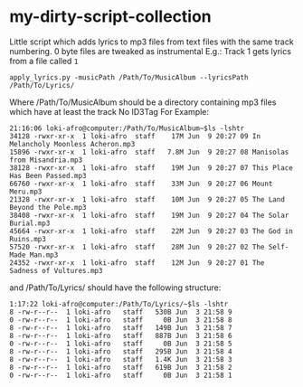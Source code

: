 my-dirty-script-collection
==========================
Little script which adds lyrics to mp3 files from text files with the same track numbering.
0 byte files are tweaked as instrumental
E.g.:
Track 1 gets lyrics from a file called `1`
```
apply_lyrics.py -musicPath /Path/To/MusicAlbum --lyricsPath /Path/To/Lyrics/
```

Where /Path/To/MusicAlbum should be a directory containing mp3 files which have at least the track No ID3Tag
For Example:
```
21:16:06 loki-afro@computer:/Path/To/MusicAlbum~$ls -lshtr
34128 -rwxr-xr-x  1 loki-afro  staff    17M Jun  9 20:27 09 In Melancholy Moonless Acheron.mp3
15896 -rwxr-xr-x  1 loki-afro  staff   7.8M Jun  9 20:27 08 Manisolas from Misandria.mp3
38128 -rwxr-xr-x  1 loki-afro  staff    19M Jun  9 20:27 07 This Place Has Been Passed.mp3
66760 -rwxr-xr-x  1 loki-afro  staff    33M Jun  9 20:27 06 Mount Meru.mp3
21328 -rwxr-xr-x  1 loki-afro  staff    10M Jun  9 20:27 05 The Land Beyond the Pole.mp3
38408 -rwxr-xr-x  1 loki-afro  staff    19M Jun  9 20:27 04 The Solar Burial.mp3
45664 -rwxr-xr-x  1 loki-afro  staff    22M Jun  9 20:27 03 The God in Ruins.mp3
57520 -rwxr-xr-x  1 loki-afro  staff    28M Jun  9 20:27 02 The Self-Made Man.mp3
24352 -rwxr-xr-x  1 loki-afro  staff    12M Jun  9 20:27 01 The Sadness of Vultures.mp3
```

and /Path/To/Lyrics/ should have the following structure:
```
1:17:22 loki-afro@computer:/Path/To/Lyrics/~$ls -lshtr
8 -rw-r--r--  1 loki-afro   staff   530B Jun  3 21:58 9
0 -rw-r--r--  1 loki-afro   staff     0B Jun  3 21:58 8
8 -rw-r--r--  1 loki-afro   staff   149B Jun  3 21:58 7
8 -rw-r--r--  1 loki-afro   staff   887B Jun  3 21:58 6
0 -rw-r--r--  1 loki-afro   staff     0B Jun  3 21:58 5
8 -rw-r--r--  1 loki-afro   staff   295B Jun  3 21:58 4
8 -rw-r--r--  1 loki-afro   staff   1.4K Jun  3 21:58 3
8 -rw-r--r--  1 loki-afro   staff   619B Jun  3 21:58 2
0 -rw-r--r--  1 loki-afro   staff     0B Jun  3 21:58 1
```
